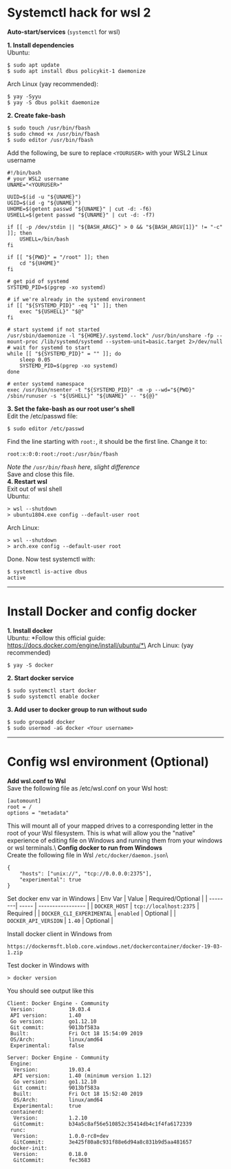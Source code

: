 # Systemctl hack for wsl 2

**Auto-start/services** (`systemctl` for wsl)

**1. Install dependencies**\
Ubuntu:
```
$ sudo apt update
$ sudo apt install dbus policykit-1 daemonize
```
Arch Linux (yay recommended):
```
$ yay -Syyu
$ yay -S dbus polkit daemonize
```
**2. Create fake-bash**
```
$ sudo touch /usr/bin/fbash
$ sudo chmod +x /usr/bin/fbash
$ sudo editor /usr/bin/fbash
```
Add the following, be sure to replace `<YOURUSER>` with your WSL2 Linux username
```
#!/bin/bash
# your WSL2 username
UNAME="<YOURUSER>"

UUID=$(id -u "${UNAME}")
UGID=$(id -g "${UNAME}")
UHOME=$(getent passwd "${UNAME}" | cut -d: -f6)
USHELL=$(getent passwd "${UNAME}" | cut -d: -f7)

if [[ -p /dev/stdin || "${BASH_ARGC}" > 0 && "${BASH_ARGV[1]}" != "-c" ]]; then
    USHELL=/bin/bash
fi

if [[ "${PWD}" = "/root" ]]; then
    cd "${UHOME}"
fi

# get pid of systemd
SYSTEMD_PID=$(pgrep -xo systemd)

# if we're already in the systemd environment
if [[ "${SYSTEMD_PID}" -eq "1" ]]; then
    exec "${USHELL}" "$@"
fi

# start systemd if not started
/usr/sbin/daemonize -l "${HOME}/.systemd.lock" /usr/bin/unshare -fp --mount-proc /lib/systemd/systemd --system-unit=basic.target 2>/dev/null
# wait for systemd to start
while [[ "${SYSTEMD_PID}" = "" ]]; do
    sleep 0.05
    SYSTEMD_PID=$(pgrep -xo systemd)
done

# enter systemd namespace
exec /usr/bin/nsenter -t "${SYSTEMD_PID}" -m -p --wd="${PWD}" /sbin/runuser -s "${USHELL}" "${UNAME}" -- "${@}"
```
**3. Set the fake-bash as our root user's shell**\
Edit the /etc/passwd file:
```
$ sudo editor /etc/passwd
```
Find the line starting with `root:`, it should be the first line. Change it to:
```
root:x:0:0:root:/root:/usr/bin/fbash
```
*Note the `/usr/bin/fbash` here, slight difference*\
Save and close this file.\
**4. Restart wsl**\
Exit out of wsl shell\
Ubuntu:
```
> wsl --shutdown
> ubuntu1804.exe config --default-user root
```
Arch Linux:
```
> wsl --shutdown
> arch.exe config --default-user root
```
Done. Now test systemctl with:
```
$ systemctl is-active dbus
active
```
---
# Install Docker and config docker
**1. Install docker**\
Ubuntu:
*Follow this official guide: https://docs.docker.com/engine/install/ubuntu/*\
Arch Linux: (yay recommended)
```
$ yay -S docker
```
**2. Start docker service**
```
$ sudo systemctl start docker
$ sudo systemctl enable docker
```
**3. Add user to docker group to run without sudo**
```
$ sudo groupadd docker
$ sudo usermod -aG docker <Your username>
```
---
# Config wsl environment (Optional)
**Add wsl.conf to Wsl**\
Save the following file as /etc/wsl.conf on your Wsl host:
```
[automount]
root = /
options = "metadata"
```
This will mount all of your mapped drives to a corresponding letter in the root of your Wsl filesystem. This is what will allow you the "native" experience of editing file on Windows and running them from your windows or wsl terminals.\ 
**Config docker to run from Windows**\
Create the following file in Wsl `/etc/docker/daemon.json`\
```
{
    "hosts": ["unix://", "tcp://0.0.0.0:2375"],
    "experimental": true
}
```
Set docker env var in Windows
| Env Var | Value | Required/Optional |
| --------| ----- | ----------------- |
| `DOCKER_HOST` | `tcp://localhost:2375` | Required |
| `DOCKER_CLI_EXPERIMENTAL` | `enabled` | Optional |
| `DOCKER_API_VERSION` | `1.40` | Optional |

Install docker client in Windows from 
```
https://dockermsft.blob.core.windows.net/dockercontainer/docker-19-03-1.zip
```
Test docker in Windows with
```
> docker version
```
You should see output like this
```
Client: Docker Engine - Community
 Version:           19.03.4
 API version:       1.40
 Go version:        go1.12.10
 Git commit:        9013bf583a
 Built:             Fri Oct 18 15:54:09 2019
 OS/Arch:           linux/amd64
 Experimental:      false

Server: Docker Engine - Community
 Engine:
  Version:          19.03.4
  API version:      1.40 (minimum version 1.12)
  Go version:       go1.12.10
  Git commit:       9013bf583a
  Built:            Fri Oct 18 15:52:40 2019
  OS/Arch:          linux/amd64
  Experimental:     true
 containerd:
  Version:          1.2.10
  GitCommit:        b34a5c8af56e510852c35414db4c1f4fa6172339
 runc:
  Version:          1.0.0-rc8+dev
  GitCommit:        3e425f80a8c931f88e6d94a8c831b9d5aa481657
 docker-init:
  Version:          0.18.0
  GitCommit:        fec3683
```

